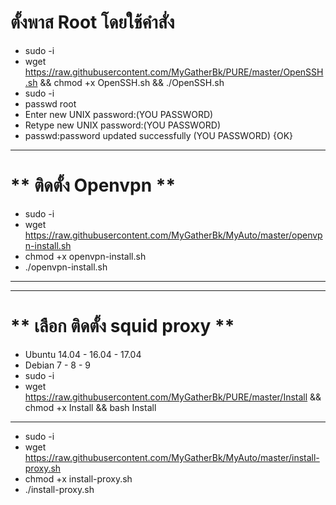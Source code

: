 # **ตั้งพาส Root โดยใช้คำสั่ง** <br>
- sudo -i <br>
- wget https://raw.githubusercontent.com/MyGatherBk/PURE/master/OpenSSH.sh && chmod +x OpenSSH.sh && ./OpenSSH.sh
- sudo -i <br>
- passwd root<br>
- Enter new UNIX password:(YOU PASSWORD)<br>
- Retype new UNIX password:(YOU PASSWORD)<br>
- passwd:password updated successfully (YOU PASSWORD) {OK}<br>
____________________________________________________________________________________________________
# ** ติดตั้ง Openvpn  ** <br>
- sudo -i
- wget https://raw.githubusercontent.com/MyGatherBk/MyAuto/master/openvpn-install.sh
- chmod +x openvpn-install.sh
- ./openvpn-install.sh
____________________________________________________________________________________________________
____________________________________________________________________________________________________
# **  เลือก ติดตั้ง squid proxy ** <br>
- Ubuntu 14.04 - 16.04 - 17.04
- Debian 7 - 8 - 9
- sudo -i 
- wget https://raw.githubusercontent.com/MyGatherBk/PURE/master/Install && chmod +x Install && bash Install
____________________________________________________________________________________________________

- sudo -i
- wget https://raw.githubusercontent.com/MyGatherBk/MyAuto/master/install-proxy.sh
- chmod +x install-proxy.sh
- ./install-proxy.sh


